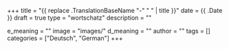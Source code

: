 +++
title        = "{{ replace .TranslationBaseName "-" " " | title }}"
date         = {{ .Date }}
draft        = true
type         = "wortschatz"
description  = ""

e_meaning    = ""
image        = "images/"
d_meaning    = ""
author       = ""
tags         = []
categories   = ["Deutsch", "German"]
+++

